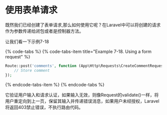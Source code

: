 # 使用表单请求

既然我们已经创建了表单请求,那么如何使用它呢？在Laravel中可以将创建的请求作为参数传递给闭包或者是控制器方法。

让我们看一下示例7-18

{% code-tabs %}
{% code-tabs-item title="Example 7-18. Using a form request" %}
```php
Route::post('comments', function (App\Http\Requests\CreateCommentRequest $request) { 
    // Store comment
});
```
{% endcode-tabs-item %}
{% endcode-tabs %}

它验证用户输入和请求认证，如果输入无效，则像Request的validate\(\)一样，将用户重定向到上一页，保留其输入并传递错误消息，如果用户未经授权，Laravel将返回403禁止错误，不执行路由代码。

